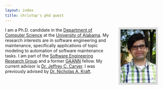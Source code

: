 ```yaml
---
layout: index
title: christop's phd quest
---
```


<img style="border: 6px solid #ddd; height: 175px; float: right; padding: 1px; background: #aaa; margin-left: 20px;"
    src="/images/cscorley.jpg"
    title="Christop"
    alt="Photo of Christop"/>

I am a Ph.D. candidate in the [Department of Computer Science](http://cs.ua.edu/)
at the [University of Alabama](http://www.ua.edu/).
My research interests are in software engineering and maintenance,
specifically applications of topic modeling to automation of software
maintenance tasks.
I am part of the [Software Engineering Research Group](http://se.cs.ua.edu/)
and a former [GAANN](http://gaann.cs.ua.edu/) fellow.
My current advisor is [Dr. Jeffrey C. Carver](http://carver.cs.ua.edu/).
I was previously advised by [Dr. Nicholas A. Kraft](http://nkraft.cs.ua.edu/).



